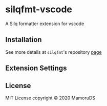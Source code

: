 # silqfmt-vscode

A Silq formatter extension for vscode

## Installation
See more details at `silqfmt`'s repository [page](https://github.com/MamoruDS/silqfmt)

## Extension Settings

## License

MIT License
copyright © 2020 MamoruDS
